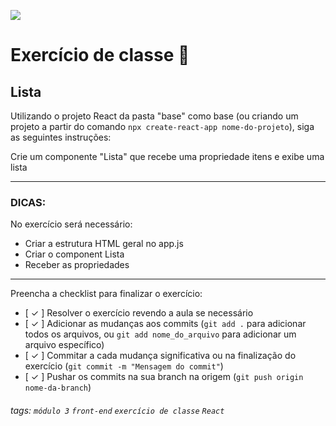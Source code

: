 ![](https://i.imgur.com/xG74tOh.png)

# Exercício de classe 🏫

## Lista

Utilizando o projeto React da pasta "base" como base (ou criando um projeto a partir do comando `npx create-react-app nome-do-projeto`), siga as seguintes instruções:

Crie um componente "Lista" que recebe uma propriedade itens e exibe uma lista

---

### DICAS:

No exercício será necessário:

- Criar a estrutura HTML geral no app.js
- Criar o component Lista
- Receber as propriedades

---

Preencha a checklist para finalizar o exercício:

- [ ✓ ] Resolver o exercício revendo a aula se necessário
- [ ✓ ] Adicionar as mudanças aos commits (`git add .` para adicionar todos os arquivos, ou `git add nome_do_arquivo` para adicionar um arquivo específico)
- [ ✓ ] Commitar a cada mudança significativa ou na finalização do exercício (`git commit -m "Mensagem do commit"`)
- [ ✓ ] Pushar os commits na sua branch na origem (`git push origin nome-da-branch`)

###### tags: `módulo 3` `front-end` `exercício de classe` `React`
